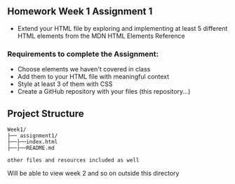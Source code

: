 ## Homework Week 1 Assignment 1

- Extend your HTML file by exploring and implementing at least 5 different HTML elements from the MDN HTML Elements Reference

### Requirements to complete the Assignment:
- Choose elements we haven't covered in class
- Add them to your HTML file with meaningful context
- Style at least 3 of them with CSS
- Create a GitHub repository with your files (this repository...)

## Project Structure

```
Week1/
├── assignment1/
├──├──index.html
├──├──README.md

other files and resources included as well
```
Will be able to view week 2 and so on outside this directory
